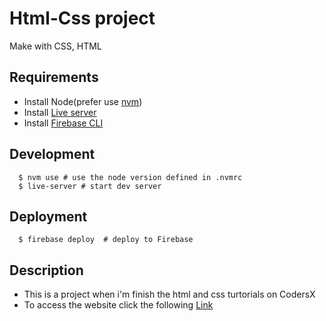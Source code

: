 # Html-Css project
Make with CSS, HTML

## Requirements
* Install Node(prefer use [nvm](https://github.com/nvm-sh/nvm))
* Install [Live server](https://github.com/tapio/live-server)
* Install [Firebase CLI](https://firebase.google.com/docs/cli/)
## Development
``` 
  $ nvm use # use the node version defined in .nvmrc
  $ live-server # start dev server
```
## Deployment
```
  $ firebase deploy  # deploy to Firebase
```
##  Description 
* This is a project when i'm finish the html and css turtorials on CodersX
* To access the website click the following [Link](https://html-css-codersx-project.web.app)

